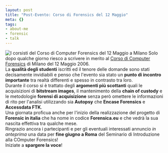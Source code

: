 ```yaml
--- 
layout: post
title: "Post-Evento: Corso di Forensics del 12 Maggio"
meta: {}
tags: 
- about-me
- forensic
- talk
---
```

![I corsisti del Corso di Computer Forensics del 12 Maggio a Milano](/download/CIMG0344.JPG) Solo dopo qualche giorno riesco a scrivere in merito al [Corso di Computer Forensics](http://www.lastknight.com/2006/03/21/milano-12-maggio-seminario-di-introduzione-alla-computer-forensics/) di Milano del 12 Maggio 2006.  
La **qualità degli studenti** iscritti ed il tenore delle domande sono stati decisamente invidiabili e penso che l'evento sia stato un **punto di incontro importante** tra realtà differenti e spesso in contrasto tra loro.  
Durante il corso si è trattato degli **argomenti più scottanti** quali le acquisizioni di **bitstream images**, il mantenimento della **chain of custody** e le metodologie **forensi di acquisizione** senza però omettere le informazioni di rito per l'analisi utilizzando sia **Autopsy** che **Encase Forensics** e **Accessdata FTK**.  
Una giornata proficua anche per l'inizio della realizzazione del progetto di **Forensic in italia** che ha nome in codice **Forensica.eu** e che vedrà la sua nascita effettiva tra qualche mese.  
Ringrazio ancora i partecipanti e per gli eventuali interessati annuncio *in anteprima* una data per **fine giugno a Roma** del Seminario di Introduzione alla COmputer Forensics!  
Iniziate a **spargere la voce**! 
